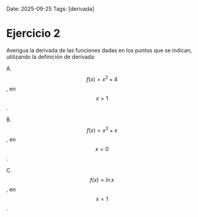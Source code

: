 Date: 2025-09-25
Tags: [derivada]

# Ejercicio 2

 
Averigua la derivada de las funciones dadas en los puntos que se indican, utilizando la definición de derivada:

A.   $$ f(x)=x^2+4$$  , en  $$ x=1$$  .

B.   $$ f(x)=x^3+x$$  , en  $$ x=0$$  .

C.   $$ f(x)= \ln  x$$  , en  $$ x=1$$  .

